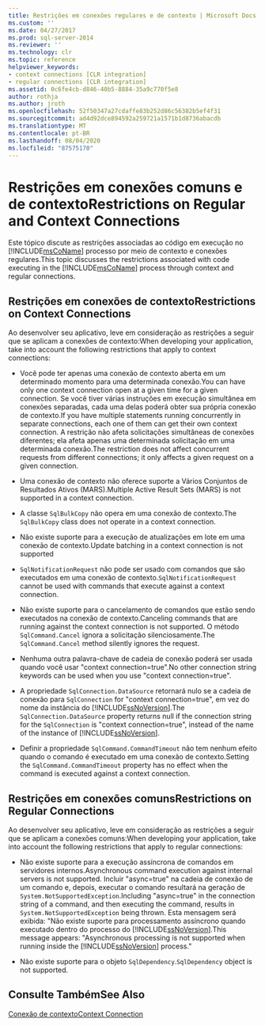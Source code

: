 ```yaml
---
title: Restrições em conexões regulares e de contexto | Microsoft Docs
ms.custom: ''
ms.date: 04/27/2017
ms.prod: sql-server-2014
ms.reviewer: ''
ms.technology: clr
ms.topic: reference
helpviewer_keywords:
- context connections [CLR integration]
- regular connections [CLR integration]
ms.assetid: 0c6fe4cb-d846-40b5-8884-35a9c770f5e8
author: rothja
ms.author: jroth
ms.openlocfilehash: 52f50347a27cdaffe83b252d86c56382b5ef4f31
ms.sourcegitcommit: ad4d92dce894592a259721a1571b1d8736abacdb
ms.translationtype: MT
ms.contentlocale: pt-BR
ms.lasthandoff: 08/04/2020
ms.locfileid: "87575170"
---
```

# <a name="restrictions-on-regular-and-context-connections"></a><span data-ttu-id="c252e-102">Restrições em conexões comuns e de contexto</span><span class="sxs-lookup"><span data-stu-id="c252e-102">Restrictions on Regular and Context Connections</span></span>
  <span data-ttu-id="c252e-103">Este tópico discute as restrições associadas ao código em execução no [!INCLUDE[msCoName](../../../includes/ssnoversion-md.md)] processo por meio de contexto e conexões regulares.</span><span class="sxs-lookup"><span data-stu-id="c252e-103">This topic discusses the restrictions associated with code executing in the [!INCLUDE[msCoName](../../../includes/ssnoversion-md.md)] process through context and regular connections.</span></span>  
  
## <a name="restrictions-on-context-connections"></a><span data-ttu-id="c252e-104">Restrições em conexões de contexto</span><span class="sxs-lookup"><span data-stu-id="c252e-104">Restrictions on Context Connections</span></span>  
 <span data-ttu-id="c252e-105">Ao desenvolver seu aplicativo, leve em consideração as restrições a seguir que se aplicam a conexões de contexto:</span><span class="sxs-lookup"><span data-stu-id="c252e-105">When developing your application, take into account the following restrictions that apply to context connections:</span></span>  
  
-   <span data-ttu-id="c252e-106">Você pode ter apenas uma conexão de contexto aberta em um determinado momento para uma determinada conexão.</span><span class="sxs-lookup"><span data-stu-id="c252e-106">You can have only one context connection open at a given time for a given connection.</span></span> <span data-ttu-id="c252e-107">Se você tiver várias instruções em execução simultânea em conexões separadas, cada uma delas poderá obter sua própria conexão de contexto.</span><span class="sxs-lookup"><span data-stu-id="c252e-107">If you have multiple statements running concurrently in separate connections, each one of them can get their own context connection.</span></span> <span data-ttu-id="c252e-108">A restrição não afeta solicitações simultâneas de conexões diferentes; ela afeta apenas uma determinada solicitação em uma determinada conexão.</span><span class="sxs-lookup"><span data-stu-id="c252e-108">The restriction does not affect concurrent requests from different connections; it only affects a given request on a given connection.</span></span>  
  
-   <span data-ttu-id="c252e-109">Uma conexão de contexto não oferece suporte a Vários Conjuntos de Resultados Ativos (MARS).</span><span class="sxs-lookup"><span data-stu-id="c252e-109">Multiple Active Result Sets (MARS) is not supported in a context connection.</span></span>  
  
-   <span data-ttu-id="c252e-110">A classe `SqlBulkCopy` não opera em uma conexão de contexto.</span><span class="sxs-lookup"><span data-stu-id="c252e-110">The `SqlBulkCopy` class does not operate in a context connection.</span></span>  
  
-   <span data-ttu-id="c252e-111">Não existe suporte para a execução de atualizações em lote em uma conexão de contexto.</span><span class="sxs-lookup"><span data-stu-id="c252e-111">Update batching in a context connection is not supported</span></span>  
  
-   <span data-ttu-id="c252e-112">`SqlNotificationRequest` não pode ser usado com comandos que são executados em uma conexão de contexto.</span><span class="sxs-lookup"><span data-stu-id="c252e-112">`SqlNotificationRequest` cannot be used with commands that execute against a context connection.</span></span>  
  
-   <span data-ttu-id="c252e-113">Não existe suporte para o cancelamento de comandos que estão sendo executados na conexão de contexto.</span><span class="sxs-lookup"><span data-stu-id="c252e-113">Canceling commands that are running against the context connection is not supported.</span></span> <span data-ttu-id="c252e-114">O método `SqlCommand.Cancel` ignora a solicitação silenciosamente.</span><span class="sxs-lookup"><span data-stu-id="c252e-114">The `SqlCommand.Cancel` method silently ignores the request.</span></span>  
  
-   <span data-ttu-id="c252e-115">Nenhuma outra palavra-chave de cadeia de conexão poderá ser usada quando você usar "context connection=true".</span><span class="sxs-lookup"><span data-stu-id="c252e-115">No other connection string keywords can be used when you use "context connection=true".</span></span>  
  
-   <span data-ttu-id="c252e-116">A propriedade `SqlConnection.DataSource` retornará nulo se a cadeia de conexão para `SqlConnection` for "context connection=true", em vez do nome da instância do [!INCLUDE[ssNoVersion](../../../includes/ssnoversion-md.md)].</span><span class="sxs-lookup"><span data-stu-id="c252e-116">The `SqlConnection.DataSource` property returns null if the connection string for the `SqlConnection` is "context connection=true", instead of the name of the instance of [!INCLUDE[ssNoVersion](../../../includes/ssnoversion-md.md)].</span></span>  
  
-   <span data-ttu-id="c252e-117">Definir a propriedade `SqlCommand.CommandTimeout` não tem nenhum efeito quando o comando é executado em uma conexão de contexto.</span><span class="sxs-lookup"><span data-stu-id="c252e-117">Setting the `SqlCommand.CommandTimeout` property has no effect when the command is executed against a context connection.</span></span>  
  
## <a name="restrictions-on-regular-connections"></a><span data-ttu-id="c252e-118">Restrições em conexões comuns</span><span class="sxs-lookup"><span data-stu-id="c252e-118">Restrictions on Regular Connections</span></span>  
 <span data-ttu-id="c252e-119">Ao desenvolver seu aplicativo, leve em consideração as restrições a seguir que se aplicam a conexões comuns:</span><span class="sxs-lookup"><span data-stu-id="c252e-119">When developing your application, take into account the following restrictions that apply to regular connections:</span></span>  
  
-   <span data-ttu-id="c252e-120">Não existe suporte para a execução assíncrona de comandos em servidores internos.</span><span class="sxs-lookup"><span data-stu-id="c252e-120">Asynchronous command execution against internal servers is not supported.</span></span> <span data-ttu-id="c252e-121">Incluir "async=true" na cadeia de conexão de um comando e, depois, executar o comando resultará na geração de `System.NotSupportedException`.</span><span class="sxs-lookup"><span data-stu-id="c252e-121">Including "async=true" in the connection string of a command, and then executing the command, results in `System.NotSupportedException` being thrown.</span></span> <span data-ttu-id="c252e-122">Esta mensagem será exibida: "Não existe suporte para processamento assíncrono quando executado dentro do processo do [!INCLUDE[ssNoVersion](../../../includes/ssnoversion-md.md)].</span><span class="sxs-lookup"><span data-stu-id="c252e-122">This message appears: "Asynchronous processing is not supported when running inside the [!INCLUDE[ssNoVersion](../../../includes/ssnoversion-md.md)] process."</span></span>  
  
-   <span data-ttu-id="c252e-123">Não existe suporte para o objeto `SqlDependency`.</span><span class="sxs-lookup"><span data-stu-id="c252e-123">`SqlDependency` object is not supported.</span></span>  
  
## <a name="see-also"></a><span data-ttu-id="c252e-124">Consulte Também</span><span class="sxs-lookup"><span data-stu-id="c252e-124">See Also</span></span>  
 [<span data-ttu-id="c252e-125">Conexão de contexto</span><span class="sxs-lookup"><span data-stu-id="c252e-125">Context Connection</span></span>](context-connection.md)  
  
  
